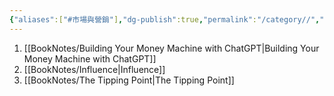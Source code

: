 ```yaml
---
{"aliases":["#市場與營銷"],"dg-publish":true,"permalink":"/category//","dgPassFrontmatter":true,"created":"2024-11-28T14:13:12.998+08:00","updated":"2024-11-28T14:37:28.631+08:00"}
---
```


1. [[BookNotes/Building Your Money Machine with ChatGPT\|Building Your Money Machine with ChatGPT]]
2. [[BookNotes/Influence\|Influence]]
3. [[BookNotes/The Tipping Point\|The Tipping Point]]